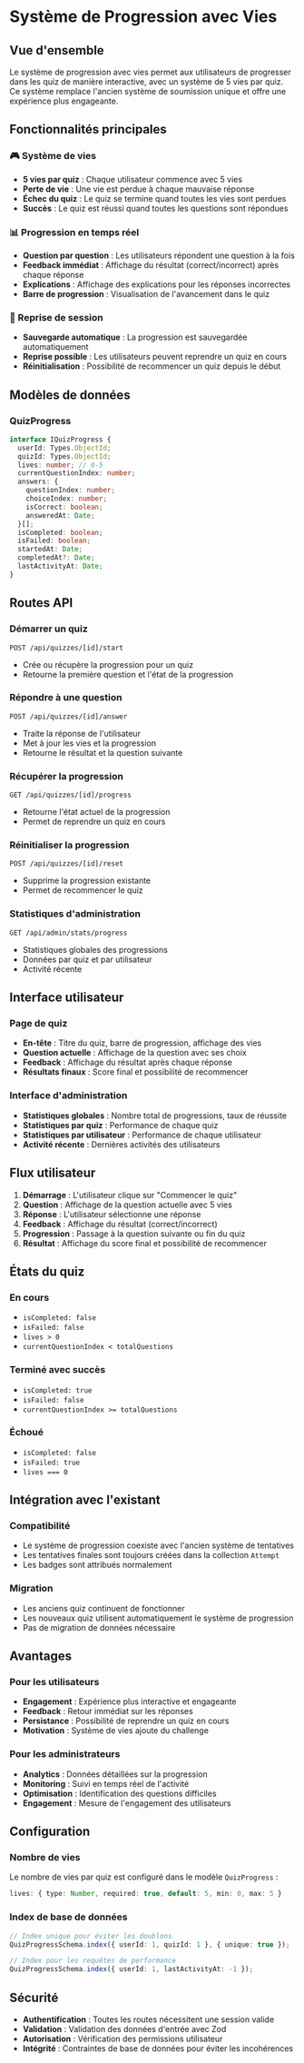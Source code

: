 # Système de Progression avec Vies

## Vue d'ensemble

Le système de progression avec vies permet aux utilisateurs de progresser dans les quiz de manière interactive, avec un système de 5 vies par quiz. Ce système remplace l'ancien système de soumission unique et offre une expérience plus engageante.

## Fonctionnalités principales

### 🎮 Système de vies
- **5 vies par quiz** : Chaque utilisateur commence avec 5 vies
- **Perte de vie** : Une vie est perdue à chaque mauvaise réponse
- **Échec du quiz** : Le quiz se termine quand toutes les vies sont perdues
- **Succès** : Le quiz est réussi quand toutes les questions sont répondues

### 📊 Progression en temps réel
- **Question par question** : Les utilisateurs répondent une question à la fois
- **Feedback immédiat** : Affichage du résultat (correct/incorrect) après chaque réponse
- **Explications** : Affichage des explications pour les réponses incorrectes
- **Barre de progression** : Visualisation de l'avancement dans le quiz

### 🔄 Reprise de session
- **Sauvegarde automatique** : La progression est sauvegardée automatiquement
- **Reprise possible** : Les utilisateurs peuvent reprendre un quiz en cours
- **Réinitialisation** : Possibilité de recommencer un quiz depuis le début

## Modèles de données

### QuizProgress
```typescript
interface IQuizProgress {
  userId: Types.ObjectId;
  quizId: Types.ObjectId;
  lives: number; // 0-5
  currentQuestionIndex: number;
  answers: {
    questionIndex: number;
    choiceIndex: number;
    isCorrect: boolean;
    answeredAt: Date;
  }[];
  isCompleted: boolean;
  isFailed: boolean;
  startedAt: Date;
  completedAt?: Date;
  lastActivityAt: Date;
}
```

## Routes API

### Démarrer un quiz
```
POST /api/quizzes/[id]/start
```
- Crée ou récupère la progression pour un quiz
- Retourne la première question et l'état de la progression

### Répondre à une question
```
POST /api/quizzes/[id]/answer
```
- Traite la réponse de l'utilisateur
- Met à jour les vies et la progression
- Retourne le résultat et la question suivante

### Récupérer la progression
```
GET /api/quizzes/[id]/progress
```
- Retourne l'état actuel de la progression
- Permet de reprendre un quiz en cours

### Réinitialiser la progression
```
POST /api/quizzes/[id]/reset
```
- Supprime la progression existante
- Permet de recommencer le quiz

### Statistiques d'administration
```
GET /api/admin/stats/progress
```
- Statistiques globales des progressions
- Données par quiz et par utilisateur
- Activité récente

## Interface utilisateur

### Page de quiz
- **En-tête** : Titre du quiz, barre de progression, affichage des vies
- **Question actuelle** : Affichage de la question avec ses choix
- **Feedback** : Affichage du résultat après chaque réponse
- **Résultats finaux** : Score final et possibilité de recommencer

### Interface d'administration
- **Statistiques globales** : Nombre total de progressions, taux de réussite
- **Statistiques par quiz** : Performance de chaque quiz
- **Statistiques par utilisateur** : Performance de chaque utilisateur
- **Activité récente** : Dernières activités des utilisateurs

## Flux utilisateur

1. **Démarrage** : L'utilisateur clique sur "Commencer le quiz"
2. **Question** : Affichage de la question actuelle avec 5 vies
3. **Réponse** : L'utilisateur sélectionne une réponse
4. **Feedback** : Affichage du résultat (correct/incorrect)
5. **Progression** : Passage à la question suivante ou fin du quiz
6. **Résultat** : Affichage du score final et possibilité de recommencer

## États du quiz

### En cours
- `isCompleted: false`
- `isFailed: false`
- `lives > 0`
- `currentQuestionIndex < totalQuestions`

### Terminé avec succès
- `isCompleted: true`
- `isFailed: false`
- `currentQuestionIndex >= totalQuestions`

### Échoué
- `isCompleted: false`
- `isFailed: true`
- `lives === 0`

## Intégration avec l'existant

### Compatibilité
- Le système de progression coexiste avec l'ancien système de tentatives
- Les tentatives finales sont toujours créées dans la collection `Attempt`
- Les badges sont attribués normalement

### Migration
- Les anciens quiz continuent de fonctionner
- Les nouveaux quiz utilisent automatiquement le système de progression
- Pas de migration de données nécessaire

## Avantages

### Pour les utilisateurs
- **Engagement** : Expérience plus interactive et engageante
- **Feedback** : Retour immédiat sur les réponses
- **Persistance** : Possibilité de reprendre un quiz en cours
- **Motivation** : Système de vies ajoute du challenge

### Pour les administrateurs
- **Analytics** : Données détaillées sur la progression
- **Monitoring** : Suivi en temps réel de l'activité
- **Optimisation** : Identification des questions difficiles
- **Engagement** : Mesure de l'engagement des utilisateurs

## Configuration

### Nombre de vies
Le nombre de vies par quiz est configuré dans le modèle `QuizProgress` :
```typescript
lives: { type: Number, required: true, default: 5, min: 0, max: 5 }
```

### Index de base de données
```typescript
// Index unique pour éviter les doublons
QuizProgressSchema.index({ userId: 1, quizId: 1 }, { unique: true });

// Index pour les requêtes de performance
QuizProgressSchema.index({ userId: 1, lastActivityAt: -1 });
```

## Sécurité

- **Authentification** : Toutes les routes nécessitent une session valide
- **Validation** : Validation des données d'entrée avec Zod
- **Autorisation** : Vérification des permissions utilisateur
- **Intégrité** : Contraintes de base de données pour éviter les incohérences
